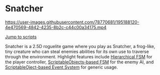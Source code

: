 # Snatcher

https://user-images.githubusercontent.com/78770681/195188120-4e470569-4842-4235-8b2c-c44c00a34175.mp4

[Jump to scripts](https://github.com/BenWeiTang/Snatcher/tree/main/Assets/_Snatcher/_Script)

Snatcher is a 2.5D roguelite game where you play as Snatcher, a frog-like, tiny creature who can steal enemies abilities for its own use to traverse through the environment. Highlight features include [Hierarchical FSM](https://github.com/BenWeiTang/Snatcher/tree/main/Assets/_Snatcher/_Script/Player%20State%20Machine) for the player controller, [ScriptableObjects-based FSM](https://github.com/BenWeiTang/Snatcher/tree/main/Assets/_Snatcher/_Script/Enemy%20State%20Machine) for the enemy AI, and [ScriptableOject-based Event System](https://github.com/BenWeiTang/Snatcher/tree/main/Assets/_Snatcher/_Script/Event%20System) for generic usage.
